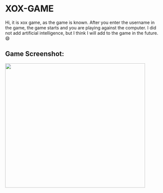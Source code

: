 # XOX-GAME

Hi, it is xox game, as the game is known. After you enter the username in the game, the game starts and you are playing against the computer. I did not add artificial intelligence, but I think I will add to the game in the future. :smile:
 
 ## Game Screenshot:
<img src="https://user-images.githubusercontent.com/36954450/40231798-1b2b7c62-5aa5-11e8-8096-877e20e7ca41.PNG" width="450" height="400">
